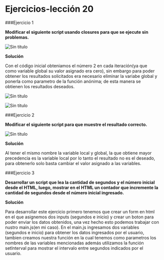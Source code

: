 # Ejercicios-lección 20

###Ejercicio 1

**Modificar el siguiente script usando closures para que se ejecute sin problemas.**

![Sin titulo](http://i66.tinypic.com/zit5vm.png)

**Solución**

Con el código inicial obteniamos el número 2 en cada iteración(ya que como variable global su valor asignado era cero), sin embargo para poder obtener los resultados solicitados era necesario eliminar la variabe global y ponerla como parametro de la función anónima; de esta manera se obtienen los resultados deseados.


![Sin titulo](http://i67.tinypic.com/j5jspw.png)

![Sin titulo](http://i67.tinypic.com/2liedlg.png)

###Ejercicio 2

**Modificar el siguiente script para que muestre el resultado correcto.**

![Sin titulo](http://i64.tinypic.com/2pza5w1.png)

**Solución**

Al tener el mismo nombre la variable local y global, la que obtiene mayor precedencia es la variable local por lo tanto el resultado no es el deseado, para obtenerlo solo basta cambiar el valor asignado a las variables.

###Ejercicio 3

**Desarrollar un script que lea la cantidad de segundos y el número inicial desde el HTML, luego, mostrar en el HTML un contador que incremente la cantidad de segundos desde el número inicial ingresado.**

**Solución**

Para desarrollar este ejercicio primero tenemos que crear un form en html en el que asignemos dos inputs (segundos e inicio) y crear un boton para poder enviar los datos obtenidos, una vez hecho esto podemos trabajar con nustro main.js(en mi caso). En el main.js ingresamos dos variables (segundos e inicio) para obtener los datos ingresados por el usuario, tambien creamos nuestra función en la cual tenemos como parametros los nombres de las variables mencionadas además utilizamos la función setInterval para mostrar el intervalo entre segundos indicados por el usuario. 



